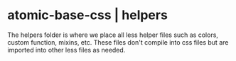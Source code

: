 # atomic-base-css | helpers

The helpers folder is where we place all less helper files such as colors, custom function, mixins, etc. These files don't compile into css files
but are imported into other less files as needed. 